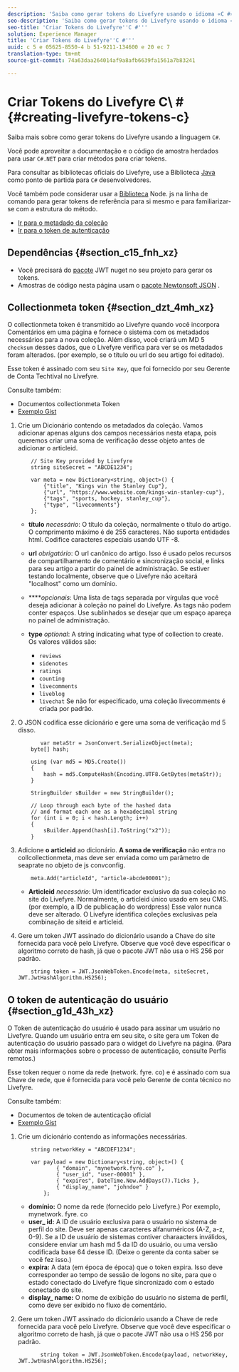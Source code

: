 ```yaml
---
description: 'Saiba como gerar tokens do Livefyre usando o idioma «C #».'
seo-description: 'Saiba como gerar tokens do Livefyre usando o idioma «C #».'
seo-title: 'Criar Tokens do Livefyre''C #'''
solution: Experience Manager
title: 'Criar Tokens do Livefyre''C #'''
uuid: c 5 e 05625-8550-4 b 51-9211-134600 e 20 ec 7
translation-type: tm+mt
source-git-commit: 74a63daa264014af9a8afb6639fa1561a7b83241

---
```



# Criar Tokens do Livefyre C\ # {#creating-livefyre-tokens-c}

Saiba mais sobre como gerar tokens do Livefyre usando a linguagem ``C#``.

Você pode aproveitar a documentação e o código de amostra herdados para usar `C#.NET` para criar métodos para criar tokens.

Para consultar as bibliotecas oficiais do Livefyre, use a Biblioteca [Java](https://github.com/Livefyre/livefyre-java-utils) como ponto de partida para `C#` desenvolvedores.

Você também pode considerar usar a [Biblioteca](https://github.com/Livefyre/livefyre-nodejs-utils) Node. js na linha de comando para gerar tokens de referência para si mesmo e para familiarizar-se com a estrutura do método.

* [Ir para o metadado da coleção](https://gist.github.com/gibron/56cb9c7060bf4816c4c5#the-collectionMeta-token)
* [Ir para o token de autenticação](https://gist.github.com/gibron/56cb9c7060bf4816c4c5#the-auth-token)

## Dependências {#section_c15_fnh_xz}

* Você precisará do [pacote](https://www.nuget.org/packages/JWT) JWT nuget no seu projeto para gerar os tokens.
* Amostras de código nesta página usam o [pacote Newtonsoft JSON](https://www.nuget.org/packages/newtonsoft.json/) .

## Collectionmeta token {#section_dzt_4mh_xz}

O collectionmeta token é transmitido ao Livefyre quando você incorpora Comentários em uma página e fornece o sistema com os metadados necessários para a nova coleção. Além disso, você criará um MD 5 `checksum` desses dados, que o Livefyre verifica para ver se os metadados foram alterados. (por exemplo, se o título ou url do seu artigo foi editado).

Esse token é assinado com seu `Site Key`, que foi fornecido por seu Gerente de Conta Techtival no Livefyre.

Consulte também:

* Documentos collectionmeta Token
* [Exemplo Gist](https://gist.github.com/pcolombo/dbbea020618c521a2bd5)

1. Crie um Dicionário contendo os metadados da coleção. Vamos adicionar apenas alguns dos campos necessários nesta etapa, pois queremos criar uma soma de verificação desse objeto antes de adicionar o articleid.

   ```
       // Site Key provided by Livefyre 
       string siteSecret = "ABCDE1234"; 
   
       var meta = new Dictionary<string, object>() { 
           {"title", "Kings win the Stanley Cup"}, 
           {"url", "https://www.website.com/kings-win-stanley-cup"}, 
           {"tags", "sports, hockey, stanley_cup"}, 
           {"type", "livecomments"} 
       };
   ```

   * **título** *necessário*: O título da coleção, normalmente o título do artigo. O comprimento máximo é de 255 caracteres. Não suporta entidades html. Codifice caracteres especiais usando UTF -8.
   * **url** *obrigatório*: O url canônico do artigo. Isso é usado pelos recursos de compartilhamento de comentário e sincronização social, e links para seu artigo a partir do painel de administração. Se estiver testando localmente, observe que o Livefyre não aceitará &quot;localhost&quot; como um domínio.
   * *****opcionais*: Uma lista de tags separada por vírgulas que você deseja adicionar à coleção no painel do Livefyre. As tags não podem conter espaços. Use sublinhados se desejar que um espaço apareça no painel de administração.
   * **type** *optional*:  A string indicating what type of collection to create. Os valores válidos são:

      * `reviews`
      * `sidenotes`
      * `ratings`
      * `counting`
      * `livecomments`
      * `liveblog`
      * `livechat`
      Se não for especificado, uma coleção livecomments é criada por padrão.


1. O JSON codifica esse dicionário e gere uma soma de verificação md 5 disso.

   ```
          var metaStr = JsonConvert.SerializeObject(meta); 
       byte[] hash; 
   
       using (var md5 = MD5.Create()) 
       { 
           hash = md5.ComputeHash(Encoding.UTF8.GetBytes(metaStr)); 
       } 
   
       StringBuilder sBuilder = new StringBuilder(); 
   
       // Loop through each byte of the hashed data  
       // and format each one as a hexadecimal string  
       for (int i = 0; i < hash.Length; i++) 
       { 
           sBuilder.Append(hash[i].ToString("x2")); 
       } 
   ```

1. Adicione **o articleid** ao dicionário. **A soma de verificação** não entra no collcollectionmeta, mas deve ser enviada como um parâmetro de seaprate no objeto de js convconfig.

   ```
       meta.Add("articleId", "article-abcde00001"); 
   ```

   * **Articleid** *necessário*: Um identificador exclusivo da sua coleção no site do Livefyre. Normalmente, o articleid único usado em seu CMS. (por exemplo, a ID de publicação do wordpress) Esse valor nunca deve ser alterado. O Livefyre identifica coleções exclusivas pela combinação de siteid e articleid.

1. Gere um token JWT assinado do dicionário usando a Chave do site fornecida para você pelo Livefyre. Observe que você deve especificar o algoritmo correto de hash, já que o pacote JWT não usa o HS 256 por padrão.

   ```
       string token = JWT.JsonWebToken.Encode(meta, siteSecret, JWT.JwtHashAlgorithm.HS256);
   ```

## O token de autenticação do usuário {#section_g1d_43h_xz}

O Token de autenticação do usuário é usado para assinar um usuário no Livefyre. Quando um usuário entra em seu site, o site gera um Token de autenticação do usuário passado para o widget do Livefyre na página. (Para obter mais informações sobre o processo de autenticação, consulte Perfis remotos.)

Esse token requer o nome da rede (network. fyre. co) e é assinado com sua Chave de rede, que é fornecida para você pelo Gerente de conta técnico no Livefyre.

Consulte também:

* Documentos de token de autenticação oficial
* [Exemplo Gist](https://gist.github.com/pcolombo/7d7403172c28734c87e2)

1. Crie um dicionário contendo as informações necessárias.

   ```
       string networkKey = "ABCDEF1234"; 
   
       var payload = new Dictionary<string, object>() {  
               { "domain", "mynetwork.fyre.co" }, 
               { "user_id", "user-00001" }, 
               { "expires", DateTime.Now.AddDays(7).Ticks }, 
               { "display_name", "johndoe" } 
           }; 
   ```

   * **domínio:** O nome da rede (fornecido pelo Livefyre.) Por exemplo, mynetwork. fyre. co
   * **user_ id:** A ID de usuário exclusiva para o usuário no sistema de perfil do site. Deve ser apenas caracteres alfanuméricos (A-Z, a-z, 0-9). Se a ID de usuário de sistemas contiver charaacters inválidos, considere enviar um hash md 5 da ID do usuário, ou uma versão codificada base 64 desse ID. (Deixe o gerente da conta saber se você fez isso.)
   * **expira:** A data (em época de época) que o token expira. Isso deve corresponder ao tempo de sessão de logons no site, para que o estado conectado do Livefyre fique sincronizado com o estado conectado do site.
   * **display_ name:** O nome de exibição do usuário no sistema de perfil, como deve ser exibido no fluxo de comentário.

1. Gere um token JWT assinado do dicionário usando a Chave de rede fornecida para você pelo Livefyre. Observe que você deve especificar o algoritmo correto de hash, já que o pacote JWT não usa o HS 256 por padrão.

   ```
          string token = JWT.JsonWebToken.Encode(payload, networkKey, JWT.JwtHashAlgorithm.HS256);
   ```
